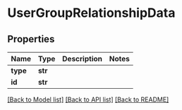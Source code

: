 # UserGroupRelationshipData

## Properties
Name | Type | Description | Notes
------------ | ------------- | ------------- | -------------
**type** | **str** |  | 
**id** | **str** |  | 

[[Back to Model list]](../README.md#documentation-for-models) [[Back to API list]](../README.md#documentation-for-api-endpoints) [[Back to README]](../README.md)


